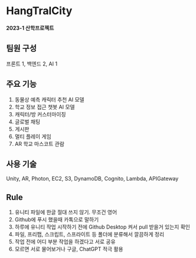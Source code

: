 # HangTralCity
**2023-1 산학프로젝트**   
## 팀원 구성
프론트 1, 백엔드 2, AI 1

## 주요 기능
1. 동물상 예측 캐릭터 추천 AI 모델
2. 학교 정보 접근 챗봇 AI 모델
3. 캐릭터/방 커스터마이징
4. 글로벌 채팅
5. 게시판
6. 멀티 플레이 게임
7. AR 학교 마스코트 관람

## 사용 기술
Unity, AR, Photon, EC2, S3, DynamoDB, Cognito, Lambda, APIGateway

## Rule
1. 유니티 파일에 한글 절대 쓰지 않기. 무조건 영어
2. Github에 푸시 했을때 카톡으로 말하기
3. 하루에 유니티 작업 시작하기 전에 Github Desktop 켜서 pull 받을거 있는지 확인
4. 파일, 프리팹, 스크립트, 스프라이트 등 폴더에 분류해서 깔끔하게 정리
5. 작업 전에 어디 부분 작업을 하겠다고 서로 공유
6. 모르면 서로 물어보거나 구글, ChatGPT 적극 활용
